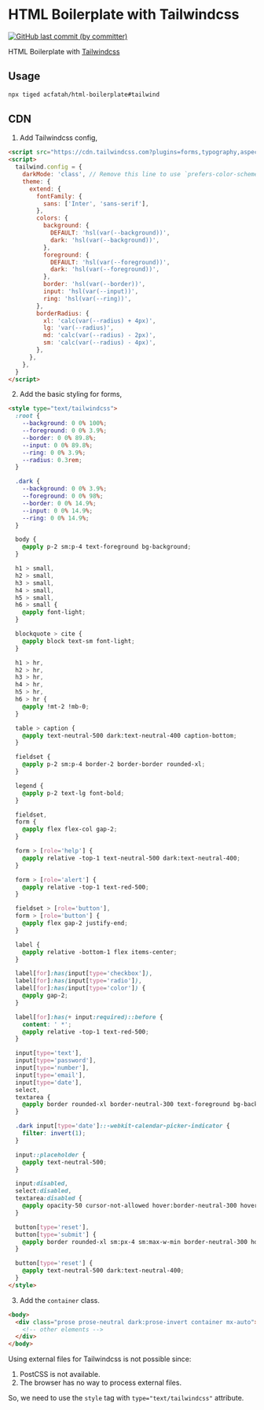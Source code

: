 # HTML Boilerplate with Tailwindcss

<p>
  <a href="https://github.com/acfatah/html-boilerplate/commits/tailwind">
  <img alt="GitHub last commit (by committer)" src="https://img.shields.io/github/last-commit/acfatah/html-boilerplate?display_timestamp=committer&style=flat-square"></a>
</p>

HTML Boilerplate with [Tailwindcss](https://tailwindcss.com)

## Usage

```bash
npx tiged acfatah/html-boilerplate#tailwind
```

## CDN

1. Add Tailwindcss config,

```html
<script src="https://cdn.tailwindcss.com?plugins=forms,typography,aspect-ratio,line-clamp,container-queries"></script>
<script>
  tailwind.config = {
    darkMode: 'class', // Remove this line to use `prefers-color-scheme` CSS media feature
    theme: {
      extend: {
        fontFamily: {
          sans: ['Inter', 'sans-serif'],
        },
        colors: {
          background: {
            DEFAULT: 'hsl(var(--background))',
            dark: 'hsl(var(--background))',
          },
          foreground: {
            DEFAULT: 'hsl(var(--foreground))',
            dark: 'hsl(var(--foreground))',
          },
          border: 'hsl(var(--border))',
          input: 'hsl(var(--input))',
          ring: 'hsl(var(--ring))',
        },
        borderRadius: {
          xl: 'calc(var(--radius) + 4px)',
          lg: 'var(--radius)',
          md: 'calc(var(--radius) - 2px)',
          sm: 'calc(var(--radius) - 4px)',
        },
      },
    },
  }
</script>
```

2. Add the basic styling for forms,

```html
<style type="text/tailwindcss">
  :root {
    --background: 0 0% 100%;
    --foreground: 0 0% 3.9%;
    --border: 0 0% 89.8%;
    --input: 0 0% 89.8%;
    --ring: 0 0% 3.9%;
    --radius: 0.3rem;
  }

  .dark {
    --background: 0 0% 3.9%;
    --foreground: 0 0% 98%;
    --border: 0 0% 14.9%;
    --input: 0 0% 14.9%;
    --ring: 0 0% 14.9%;
  }

  body {
    @apply p-2 sm:p-4 text-foreground bg-background;
  }

  h1 > small,
  h2 > small,
  h3 > small,
  h4 > small,
  h5 > small,
  h6 > small {
    @apply font-light;
  }

  blockquote > cite {
    @apply block text-sm font-light;
  }

  h1 > hr,
  h2 > hr,
  h3 > hr,
  h4 > hr,
  h5 > hr,
  h6 > hr {
    @apply !mt-2 !mb-0;
  }

  table > caption {
    @apply text-neutral-500 dark:text-neutral-400 caption-bottom;
  }

  fieldset {
    @apply p-2 sm:p-4 border-2 border-border rounded-xl;
  }

  legend {
    @apply p-2 text-lg font-bold;
  }

  fieldset,
  form {
    @apply flex flex-col gap-2;
  }

  form > [role='help'] {
    @apply relative -top-1 text-neutral-500 dark:text-neutral-400;
  }

  form > [role='alert'] {
    @apply relative -top-1 text-red-500;
  }

  fieldset > [role='button'],
  form > [role='button'] {
    @apply flex gap-2 justify-end;
  }

  label {
    @apply relative -bottom-1 flex items-center;
  }

  label[for]:has(input[type='checkbox']),
  label[for]:has(input[type='radio']),
  label[for]:has(input[type='color']) {
    @apply gap-2;
  }

  label[for]:has(+ input:required)::before {
    content: ' *';
    @apply relative -top-1 text-red-500;
  }

  input[type='text'],
  input[type='password'],
  input[type='number'],
  input[type='email'],
  input[type='date'],
  select,
  textarea {
    @apply border rounded-xl border-neutral-300 text-foreground bg-background hover:border-blue-500 hover:bg-opacity-50 focus:bg-neutral-50 dark:focus:bg-neutral-900;
  }

  .dark input[type='date']::-webkit-calendar-picker-indicator {
    filter: invert(1);
  }

  input::placeholder {
    @apply text-neutral-500;
  }

  input:disabled,
  select:disabled,
  textarea:disabled {
    @apply opacity-50 cursor-not-allowed hover:border-neutral-300 hover:bg-none;
  }

  button[type='reset'],
  button[type='submit'] {
    @apply border rounded-xl sm:px-4 sm:max-w-min border-neutral-300 hover:bg-neutral-50 hover:border-blue-500 dark:hover:bg-neutral-900;
  }

  button[type='reset'] {
    @apply text-neutral-500 dark:text-neutral-400;
  }
</style>
```

3. Add the `container` class.

```html
<body>
  <div class="prose prose-neutral dark:prose-invert container mx-auto">
    <!-- other elements -->
  </div>
</body>
```

Using external files for Tailwindcss is not possible since:

1. PostCSS is not available.
2. The browser has no way to process external files.

So, we need to use the `style` tag with `type="text/tailwindcss"` attribute.
